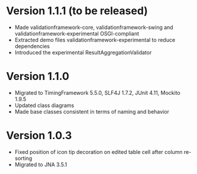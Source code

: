 # Version 1.1.1 (to be released)

* Made validationframework-core, validationframework-swing and validationframework-experimental OSGI-compliant
* Extracted demo files validationframework-experimental to reduce dependencies
* Introduced the experimental ResultAggregationValidator

# Version 1.1.0

* Migrated to TimingFramework 5.5.0, SLF4J 1.7.2, JUnit 4.11, Mockito 1.9.5
* Updated class diagrams
* Made base classes consistent in terms of naming and behavior

# Version 1.0.3

* Fixed position of icon tip decoration on edited table cell after column re-sorting
* Migrated to JNA 3.5.1
